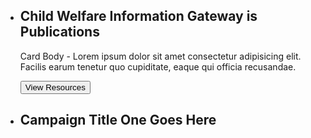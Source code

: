 <ul class="usa-card-group">
  <li class="usa-card tablet:grid-col-4">
    <div class="usa-card__container__campaign overlay">
      <div class="usa-card__header">
        <h2 class="usa-card__heading">Child Welfare Information Gateway is Publications</h2>
      </div>
      <div class="usa-card__body">
        <p>
          Card Body - Lorem ipsum dolor sit amet consectetur adipisicing elit. Facilis earum tenetur quo cupiditate, eaque qui officia recusandae.
        </p>
      </div>
      <div class="usa-card__footer">
        <button class="usa-button view-resources">View Resources</button>
      </div>
    </div>
  </li>
</ul>

<ul class="usa-card-group">
  <li class="usa-card tablet:grid-col-4">
    <div class="usa-card__container__campaign-title overlay">
      <div class="usa-card__header">
        <h2 class="usa-card__heading">Campaign Title One Goes Here</h2>
      </div>
    </div>
  </li>
</ul>